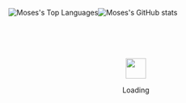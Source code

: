 <!--
### Hi there 👋

**mosesokemwa/mosesokemwa** is a ✨ _special_ ✨ repository because its `README.md` (this file) appears on your GitHub profile.
-->
![Moses's Top Languages](https://github-readme-stats.vercel.app/api/top-langs?username=mosesokemwa&line_height=20&count_private=true&hide=scss,html&theme=vue-dark&show_icons=true)![Moses's GitHub stats](https://github-readme-stats.vercel.app/api?username=mosesokemwa&count_private=true&theme=vue-dark&show_icons=true)



<div align="center">
	<br>
	<br>
	<br>
	<br>
	<img src="https://enterprise.github.com/assets/spinners/octocat-spinner-128-26a44333917854c6794d55eac947b1277fced54f1f60c5df5d93431db8753bc5.gif" width="40" height="40">
	<p>Loading</p>
	<br>
	<br>
	<br>
	<br>
</div>


